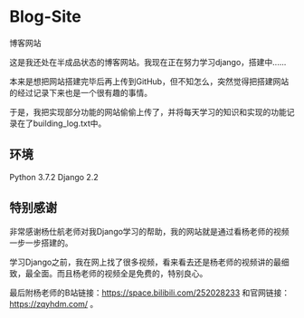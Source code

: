 # Blog-Site
博客网站

这是我还处在半成品状态的博客网站。我现在正在努力学习django，搭建中......

本来是想把网站搭建完毕后再上传到GitHub，但不知怎么，突然觉得把搭建网站的经过记录下来也是一个很有趣的事情。

于是，我把实现部分功能的网站偷偷上传了，并将每天学习的知识和实现的功能记录在了building_log.txt中。

## 环境

Python 3.7.2    Django 2.2

## 特别感谢

非常感谢杨仕航老师对我Django学习的帮助，我的网站就是通过看杨老师的视频一步一步搭建的。

学习Django之前，我在网上找了很多视频，看来看去还是杨老师的视频讲的最细致，最全面。而且杨老师的视频全是免费的，特别良心。

最后附杨老师的B站链接：https://space.bilibili.com/252028233 和官网链接：https://zqyhdm.com/ 。